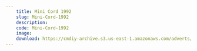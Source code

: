 ```yaml
---
    title: Mini Cord 1992
    slug: Mini-Cord-1992
    description:
    code: Mini-Cord-1992
    image:
    download: https://cmdiy-archive.s3.us-east-1.amazonaws.com/adverts/documents/Mini+Cord+1992.pdf
---
```

<!-- Content of the page -->

##
        